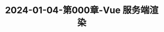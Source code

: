 ---
layout: post
title: 2024-01-04-第000章-Vue 服务端渲染
categories: [Vue]
description: 
keywords: Vue 服务端渲染.md
mermaid: false
sequence: false
flow: false
mathjax: false
mindmap: false
mindmap2: false
---